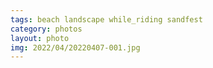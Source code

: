 ```yaml
---
tags: beach landscape while_riding sandfest
category: photos
layout: photo
img: 2022/04/20220407-001.jpg
---
```

